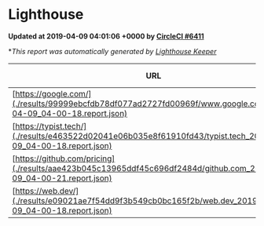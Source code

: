 
# Lighthouse

**Updated at 2019-04-09 04:01:06 +0000 by [CircleCI #6411](https://circleci.com/gh/ItinerisLtd/lighthouse-keeper-example/6411)**

**This report was automatically generated by [Lighthouse Keeper](https://github.com/itinerisltd/lighthouse-keeper)*

| URL | Performance | Accessibility | Best Practices | SEO | PWA | Updated At |
| --- | --- | --- | --- | --- | --- | --- |
| [https://google.com/](./results/99999ebcfdb78df077ad2727fd00969f/www.google.com_2019-04-09_04-00-18.report.json) | 0.95 | 0.71 | 0.93 | 0.82 | 0.58 | 2019-04-09T04:00:18.083Z |
| [https://typist.tech/](./results/e463522d02041e06b035e8f61910fd43/typist.tech_2019-04-09_04-00-18.report.json) | 1 |  |  |  |  | 2019-04-09T04:00:18.098Z |
| [https://github.com/pricing](./results/aae423b045c13965ddf45c696df2484d/github.com_2019-04-09_04-00-21.report.json) | 0.58 | 0.89 | 0.93 | 0.9 | 0.58 | 2019-04-09T04:00:21.389Z |
| [https://web.dev/](./results/e09021ae7f54dd9f3b549cb0bc165f2b/web.dev_2019-04-09_04-00-18.report.json) | 0.91 | 0.93 | 1 | 0.96 | 1 | 2019-04-09T04:00:18.529Z |
